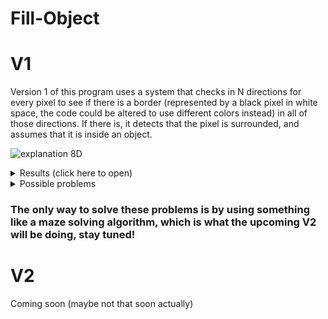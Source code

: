 # Fill-Object

# V1
Version 1 of this program uses a system that checks in N directions for every pixel to see if there is a border (represented by a black pixel in white space, the code could be altered to use different colors instead) in all of those directions. If there is, it detects that the pixel is surrounded, and assumes that it is inside an object.

![explanation 8D](https://user-images.githubusercontent.com/96302110/181605407-8e1217a5-a341-46a2-b711-a4e62d111758.png)

<details><summary>Results (click here to open)</summary>
<p>

## 8D check
![Result2](https://user-images.githubusercontent.com/96302110/181616177-5a199aaa-7d34-4299-856e-b6d21a19b5d1.png)

## 32D check
![Result1](https://user-images.githubusercontent.com/96302110/181615417-a6839f6c-9e9d-4bfe-95a4-3a86d95c4572.png)

## 48D check
![Result3](https://user-images.githubusercontent.com/96302110/181619835-385958c4-d4f3-4c04-b9e8-642c6a3baab4.png)

</p>
</details>

<details><summary>Possible problems</summary>
<p>
  
<details><summary>1-) Not enough directions being checked</summary>
<p>
  
## A problem with using a small amount of directions to check is the risk that gaps in the surrounding area can be missed, a mostly viable solution is to increase the direction count until a satisfactory result is reached

![explanation benefit of 16D](https://user-images.githubusercontent.com/96302110/181606796-9f725a7a-3acd-49a3-b69c-7b93322cc5cc.png)
</p>
</details>
  
<details><summary>2-) Borders too thin</summary>
<p>
  
## However, as the direction count is increased, another problem shows up, The checks start jumping over the borders if they are thin enough

![explanation of problem with more directions in checks on a pixel basis](https://user-images.githubusercontent.com/96302110/181607564-9f734a23-7cb7-4dca-9b06-b1cd0e979852.png)

## Due to the nature of digital images, using pixels, it is impossible to get certain angles without jumping over a few coordinates that may be necessary to understand whether or not the pixel is actually surrounded

![explanation of jumping over pixels to check precise angles on a pixel basis](https://user-images.githubusercontent.com/96302110/181608078-6db5e62f-bcbe-42a1-9dd1-d4c078abb115.png)
</p>
</details>
  
<details><summary>3-) Problem with directional checking as a concept</summary>
<p>
  
## But even if there was somehow a way to fix the two previous problems, there is a fundamental issue with the concept of directional checking to understand if a given pixel is truly surrounded by the borders of an object. Even if we had the infinite computing power to check for infinite angles, and an infinitely large canvas with infinitely wide borders for every object to get rid of any phasing problems that may occur, a simple spiral or two boxes inside one another with holes on opposite sides would still be enough to defeat this algorithm. 

![explanation of problem with v1 as a concept](https://user-images.githubusercontent.com/96302110/181608757-f34bfab7-bc23-4959-9e9f-890db67f1e50.png)
</p>
</details> 
</p>
</details>

### The only way to solve these problems is by using something like a maze solving algorithm, which is what the upcoming V2 will be doing, stay tuned!

# V2

Coming soon (maybe not that soon actually)

